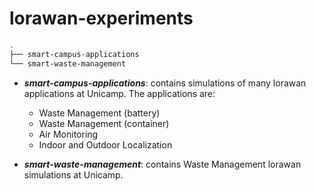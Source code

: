 # lorawan-experiments

``` bash
.
├── smart-campus-applications
└── smart-waste-management
```
* **_smart-campus-applications_**: contains simulations of many lorawan applications at Unicamp. The applications are:
	- Waste Management (battery)
	- Waste Management (container)
	- Air Monitoring 
	- Indoor and Outdoor Localization

* **_smart-waste-management_**: contains Waste Management lorawan simulations at Unicamp.



